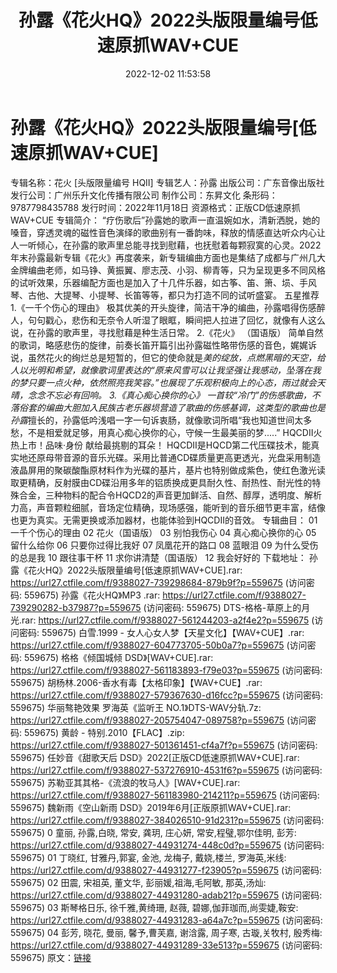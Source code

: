 ﻿---
title: 孙露《花火HQ》2022头版限量编号低速原抓WAV+CUE
date: 2022-12-02 11:53:58
categories: 新碟专辑、稀有等精品
tags: 华语中文
---
# 孙露《花火HQ》2022头版限量编号[低速原抓WAV+CUE]

专辑名称：花火 [头版限量编号 HQII]
专辑艺人：孙露
出版公司：广东音像出版社
发行公司：广州乐升文化传播有限公司
制作公司：东昇文化
条形码：9787798435788
发行时间：2022年11月18日
资源格式：正版CD低速原抓WAV+CUE
专辑简介：
“疗伤歌后”孙露她的歌声一直温婉如水，清新洒脱，她的嗓音，穿透灵魂的磁性音色演绎的歌曲别有一番韵味，释放的情感直达听众内心让人一听倾心，在孙露的歌声里总能寻找到慰藉，也抚慰着每颗寂寞的心灵。2022年末孙露最新专辑《花火》再度袭来，新专辑编曲方面也是集结了成都与广州几大金牌编曲老师，如马铮、黄振翼、廖志茂、小羽、柳青等，只为呈现更多不同风格的试听效果，乐器编配方面也是加入了十几件乐器，如古筝、笛、箫、埙、手风琴、古他、大提琴、小提琴、长笛等等，都只为打造不同的试听盛宴。
五星推荐
1.《一千个伤心的理由》
极其优美的开头旋律，简洁干净的编曲，孙露唱得伤感醉人，句句戳心，悲伤和无奈令人听湿了眼眶，瞬间把人拉进了回忆，就像有人这么说，在孙露的歌声里，寻找慰藉是种生活日常。
2.《花火》 （国语版）
简单自然的歌词，略感悲伤的旋律，前奏长笛开篇引出孙露磁性略带伤感的音色，娓娓诉说，虽然花火的绚烂总是短暂的，但它的使命就是*美的绽放，点燃黑暗的天空，给人以光明和希望，就像歌词里表达的“原来风雪可以让我坚强让我感动，坠落在我的梦只要一点火种，依然照亮我笑容。”也展现了乐观积极向上的心态，雨过就会天晴，念念不忘必有回响。
3.《真心痴心换你的心》
一首较“冷门”的伤感歌曲，不落俗套的编曲大胆加入民族古老乐器埙营造了歌曲的伤感基调，这类型的歌曲也是孙露*擅长的，孙露低吟浅唱一字一句诉衷肠，就像歌词所唱“我也知道世间太多愁，不是相爱就足够，用真心痴心换你的心，守候一生最美丽的梦.....”
HQCDII火热上市！品味·身份 献给最挑剔的耳朵！
HQCDII是HQCD第二代压碟技术，能真实地还原母带音源的音乐光碟。采用比普通CD碟质量更高更透光，光盘采用制造液晶屏用的聚碳酸酯原材料作为光碟的基片，基片也特别做成紫色，使红色激光读取更精确，反射膜由CD碟沿用多年的铝质换成更具耐久性、耐热性、耐光性的特殊合金，三种物料的配合令HQCD2的声音更加鲜活、自然、醇厚，透明度、解析力高，声音颗粒细腻，音场定位精确，现场感强，能听到的音乐细节更丰富，结像也更为真实。无需更换或添加器材，也能体验到HQCDII的音效。
专辑曲目：
01 一千个伤心的理由
02 花火（国语版）
03 别怕我伤心
04 真心痴心换你的心
05 留什么给你
06 只要你过得比我好
07 凤凰花开的路口
08 蓝眼泪
09 为什么受伤的总是我
10 跟往事干杯
11 求你讲清楚（国语版）
12 我会好好的
下载地址：
孙露《花火HQ》2022头版限量编号[低速原抓WAV+CUE].rar: https://url27.ctfile.com/f/9388027-739298684-879b9f?p=559675
(访问密码: 559675)
孙露《花火HQ》MP3 .rar: https://url27.ctfile.com/f/9388027-739290282-b37987?p=559675
(访问密码: 559675)
DTS-格格-草原上的月光.rar: https://url27.ctfile.com/f/9388027-561244203-a2f4e2?p=559675
(访问密码: 559675)
白雪.1999 - 女人心女人梦【天星文化】【WAV+CUE】.rar: https://url27.ctfile.com/f/9388027-604773705-50b0a7?p=559675
(访问密码: 559675)
格格《倾国城倾 DSD》[WAV+CUE].rar: https://url27.ctfile.com/f/9388027-561183893-f79e03?p=559675
(访问密码: 559675)
胡杨林.2006-香水有毒【太格印象】【WAV+CUE】.rar: https://url27.ctfile.com/f/9388027-579367630-d16fcc?p=559675
(访问密码: 559675)
华丽骜艳效果 罗海英《监听王 NO.1》DTS-WAV分轨.7z: https://url27.ctfile.com/f/9388027-205754047-089758?p=559675
(访问密码: 559675)
黄龄 - 特别.2010【FLAC】.zip: https://url27.ctfile.com/f/9388027-501361451-cf4a7f?p=559675
(访问密码: 559675)
任妙音《甜歌天后 DSD》2022[正版CD低速原抓WAV+CUE].rar: https://url27.ctfile.com/f/9388027-537276910-4531f6?p=559675
(访问密码: 559675)
苏勒亚其其格-《流浪的牧马人》[WAV+CUE].rar: https://url27.ctfile.com/f/9388027-561183980-214211?p=559675
(访问密码: 559675)
魏新雨《空山新雨 DSD》2019年6月[正版原抓WAV+CUE].rar: https://url27.ctfile.com/f/9388027-384026510-91d231?p=559675
(访问密码: 559675)
0 童丽, 孙露,白晓, 常安, 龚玥, 庄心妍, 常安,程璧,鄂尔佳明, 彭芳: https://url27.ctfile.com/d/9388027-44931274-448c0d?p=559675
(访问密码: 559675)
01 丁晓红, 甘雅丹,郭宴, 金池, 龙梅子, 戴娆,楼兰, 罗海英,米线: https://url27.ctfile.com/d/9388027-44931277-f23905?p=559675
(访问密码: 559675)
02 田震, 宋祖英, 董文华, 彭丽媛,祖海,毛阿敏, 那英,汤灿: https://url27.ctfile.com/d/9388027-44931280-adab21?p=559675
(访问密码: 559675)
03 斯琴格日乐, 徐千雅,黄绮珊, 赵薇, 碧娜,伽菲珈而,尚雯婕,鞍安: https://url27.ctfile.com/d/9388027-44931283-a64a7c?p=559675
(访问密码: 559675)
04 彭芳, 晓花, 曼丽, 馨予,曹芙嘉, 谢浛露, 周子寒, 古璇,关牧村, 殷秀梅: https://url27.ctfile.com/d/9388027-44931289-33e513?p=559675
(访问密码: 559675)
原文：[链接](https://blog.sina.com.cn/s/blog_1647c7e76010310en.html)